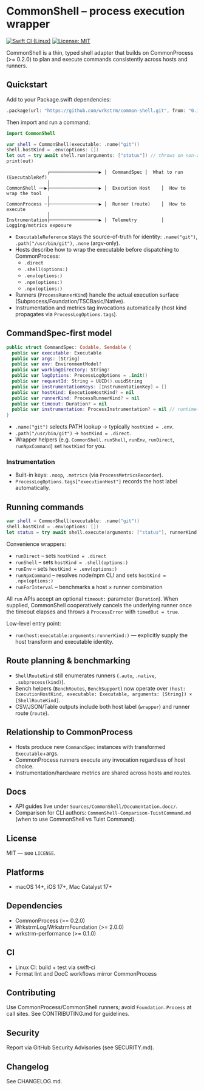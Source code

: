 # CommonShell – process execution wrapper

[![Swift CI (Linux)](https://github.com/wrkstrm/common-shell/actions/workflows/swift-ci.yml/badge.svg)](https://github.com/wrkstrm/common-shell/actions/workflows/swift-ci.yml)
[![License: MIT](https://img.shields.io/badge/License-MIT-yellow.svg)](LICENSE)

CommonShell is a thin, typed shell adapter that builds on CommonProcess (>= 0.2.0)
to plan and execute commands consistently across hosts and runners.

## Quickstart

Add to your Package.swift dependencies:

```swift
.package(url: "https://github.com/wrkstrm/common-shell.git", from: "0.1.0")
```

Then import and run a command:

```swift
import CommonShell

var shell = CommonShell(executable: .name("git"))
shell.hostKind = .env(options: [])
let out = try await shell.run(arguments: ["status"]) // throws on non-zero exit
print(out)
```

```
               ┌──────────────────▶ │  CommandSpec │  What to run (ExecutableRef)
               │
CommonShell ──▶├──────────────────▶ │  Execution Host    │  How to wrap the tool
               │
CommonProcess ─├──────────────────▶ │  Runner (route)    │  How to execute
               │
Instrumentation├──────────────────▶ │  Telemetry         │  Logging/metrics exposure
```

- `ExecutableReference` stays the source-of-truth for identity: `.name("git")`, `.path("/usr/bin/git")`, `.none` (argv-only).
- Hosts describe how to wrap the executable before dispatching to CommonProcess:
  - `.direct`
  - `.shell(options:)`
  - `.env(options:)`
  - `.npm(options:)`
  - `.npx(options:)`
- Runners (`ProcessRunnerKind`) handle the actual execution surface (Subprocess/Foundation/TSCBasic/Native).
- Instrumentation and metrics tag invocations automatically (host kind propagates via `ProcessLogOptions.tags`).

## CommandSpec-first model

```swift
public struct CommandSpec: Codable, Sendable {
  public var executable: Executable
  public var args: [String]
  public var env: EnvironmentModel?
  public var workingDirectory: String?
  public var logOptions: ProcessLogOptions = .init()
  public var requestId: String = UUID().uuidString
  public var instrumentationKeys: [InstrumentationKey] = []
  public var hostKind: ExecutionHostKind? = nil
  public var runnerKind: ProcessRunnerKind? = nil
  public var timeout: Duration? = nil
  public var instrumentation: ProcessInstrumentation? = nil // runtime-only
}
```

- `.name("git")` selects PATH lookup → typically `hostKind = .env`.
- `.path("/usr/bin/git")` → `hostKind = .direct`.
- Wrapper helpers (e.g. `CommonShell.runShell`, `runEnv`, `runDirect`, `runNpxCommand`) set `hostKind` for you.

### Instrumentation

- Built-in keys: `.noop`, `.metrics` (via `ProcessMetricsRecorder`).
- `ProcessLogOptions.tags["executionHost"]` records the host label automatically.

## Running commands

```swift
var shell = CommonShell(executable: .name("git"))
shell.hostKind = .env(options: [])
let status = try await shell.execute(arguments: ["status"], runnerKind: .auto)
```

Convenience wrappers:

- `runDirect` – sets `hostKind = .direct`
- `runShell` – sets `hostKind = .shell(options:)`
- `runEnv` – sets `hostKind = .env(options:)`
- `runNpxCommand` – resolves node/npm CLI and sets `hostKind = .npx(options:)`
- `runForInterval` – benchmarks a host × runner combination

All `run` APIs accept an optional `timeout:` parameter (`Duration`). When supplied, CommonShell cooperatively cancels the underlying runner once the timeout elapses and throws a `ProcessError` with `timedOut = true`.

Low-level entry point:

- `run(host:executable:arguments:runnerKind:)` — explicitly supply the host transform and executable identity.

## Route planning & benchmarking

- `ShellRouteKind` still enumerates runners (`.auto`, `.native`, `.subprocess(kind)`).
- Bench helpers (`BenchRoutes`, `BenchSupport`) now operate over `(host: ExecutionHostKind, executable: Executable, arguments: [String]) × [ShellRouteKind]`.
- CSV/JSON/Table outputs include both host label (`wrapper`) and runner route (`route`).

## Relationship to CommonProcess

- Hosts produce new `CommandSpec` instances with transformed `Executable`+args.
- CommonProcess runners execute any invocation regardless of host choice.
- Instrumentation/hardware metrics are shared across hosts and routes.

## Docs

- API guides live under `Sources/CommonShell/Documentation.docc/`.
- Comparison for CLI authors: `CommonShell-Comparison-TuistCommand.md` (when to use CommonShell vs Tuist Command).

## License

MIT — see `LICENSE`.

## Platforms

- macOS 14+, iOS 17+, Mac Catalyst 17+

## Dependencies

- CommonProcess (>= 0.2.0)
- WrkstrmLog/WrkstrmFoundation (>= 2.0.0)
- wrkstrm-performance (>= 0.1.0)

## CI

- Linux CI: build + test via swift‑ci
- Format lint and DocC workflows mirror CommonProcess

## Contributing

Use CommonProcess/CommonShell runners; avoid `Foundation.Process` at call sites.
See CONTRIBUTING.md for guidelines.

## Security

Report via GitHub Security Advisories (see SECURITY.md).

## Changelog

See CHANGELOG.md.
